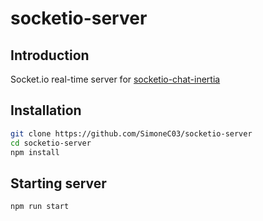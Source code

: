 # socketio-server

## Introduction
Socket.io real-time server for <a href="https://github.com/SimoneC03/socketio-chat-inertia" target="_blank">socketio-chat-inertia</a>

## Installation

```bash
git clone https://github.com/SimoneC03/socketio-server
cd socketio-server
npm install
```
## Starting server
```bash
npm run start
```